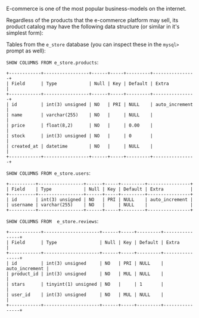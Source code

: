 E-commerce is one of the most popular business-models on the internet. 

Regardless of the products that the e-commerce platform may sell, its product catalog may have the following data structure (or similar in it's simplest form): 

Tables from the `e_store` database (you can inspect these in the `mysql>` prompt as well):

`SHOW COLUMNS FROM e_store.products`:
```
+------------+-----------------+------+-----+---------+----------------+
| Field      | Type            | Null | Key | Default | Extra          |
+------------+-----------------+------+-----+---------+----------------+
| id         | int(3) unsigned | NO   | PRI | NULL    | auto_increment |
| name       | varchar(255)    | NO   |     | NULL    |                |
| price      | float(8,2)      | NO   |     | 0.00    |                |
| stock      | int(3) unsigned | NO   |     | 0       |                |
| created_at | datetime        | NO   |     | NULL    |                |
+------------+-----------------+------+-----+---------+----------------+
```

`SHOW COLUMNS FROM e_store.users`:
```
+----------+-----------------+------+-----+---------+----------------+
| Field    | Type            | Null | Key | Default | Extra          |
+----------+-----------------+------+-----+---------+----------------+
| id       | int(3) unsigned | NO   | PRI | NULL    | auto_increment |
| username | varchar(255)    | NO   |     | NULL    |                |
+----------+-----------------+------+-----+---------+----------------+
```

`SHOW COLUMNS FROM  e_store.reviews`:
```
+------------+---------------------+------+-----+---------+----------------+
| Field      | Type                | Null | Key | Default | Extra          |
+------------+---------------------+------+-----+---------+----------------+
| id         | int(3) unsigned     | NO   | PRI | NULL    | auto_increment |
| product_id | int(3) unsigned     | NO   | MUL | NULL    |                |
| stars      | tinyint(1) unsigned | NO   |     | 1       |                |
| user_id    | int(3) unsigned     | NO   | MUL | NULL    |                |
+------------+---------------------+------+-----+---------+----------------+
```